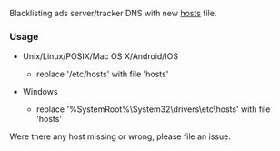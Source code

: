 Blacklisting ads server/tracker DNS with new [hosts](https://en.wikipedia.org/wiki/Hosts_%28file%29) file.

### Usage

+ Unix/Linux/POSIX/Mac OS X/Android/IOS
    - replace '/etc/hosts' with file 'hosts'

+ Windows 
    - replace '%SystemRoot%\System32\drivers\etc\hosts' with file 'hosts'


Were there any host missing or wrong, please file an issue.
    




